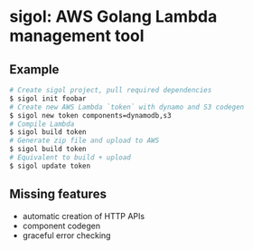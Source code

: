 # sigol: AWS Golang Lambda management tool

## Example
```sh
# Create sigol project, pull required dependencies
$ sigol init foobar
# Create new AWS Lambda `token` with dynamo and S3 codegen
$ sigol new token components=dynamodb,s3
# Compile Lambda
$ sigol build token
# Generate zip file and upload to AWS
$ sigol build token
# Equivalent to build + upload
$ sigol update token
```

## Missing features
- automatic creation of HTTP APIs
- component codegen
- graceful error checking
